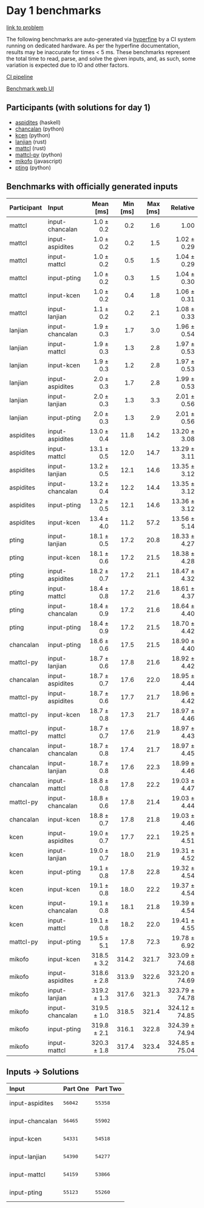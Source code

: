 # Day 1 benchmarks

[link to problem](https://adventofcode.com/2023/day/1)

The following benchmarks are auto-generated via
[hyperfine](https://github.com/sharkdp/hyperfine) by a CI system running on
dedicated hardware. As per the hyperfine documentation, results may be
inaccurate for times < 5 ms. These benchmarks represent the total time to read,
parse, and solve the given inputs, and, as such, some variation is expected due
to IO and other factors.

[CI pipeline](http://ci.papercode.net:8080/teams/main/pipelines/aoc2023)

[Benchmark web UI](https://aoc.ancalagon.black)


## Participants (with solutions for day 1)

- [aspidites](https://github.com/aspidites/aoc2023) (haskell)
- [chancalan](https://github.com/chancalan/aoc2023) (python)
- [kcen](https://github.com/kcen/aoc2023) (python)
- [lanjian](https://github.com/lanjian/aoc-2023) (rust)
- [mattcl](https://github.com/mattcl/aoc2023) (rust)
- [mattcl-py](https://github.com/mattcl/aoc2023-py) (python)
- [mikofo](https://github.com/mikofo/advent-of-code-2023) (javascript)
- [pting](https://github.com/pting/aoc2023) (python)


## Benchmarks with officially generated inputs

| Participant | Input | Mean [ms] | Min [ms] | Max [ms] | Relative |
|:---|:---|---:|---:|---:|---:|
| mattcl | input-chancalan | 1.0 ± 0.2 | 0.2 | 1.6 | 1.00 |
| mattcl | input-aspidites | 1.0 ± 0.2 | 0.2 | 1.5 | 1.02 ± 0.29 |
| mattcl | input-mattcl | 1.0 ± 0.2 | 0.5 | 1.5 | 1.04 ± 0.29 |
| mattcl | input-pting | 1.0 ± 0.2 | 0.3 | 1.5 | 1.04 ± 0.30 |
| mattcl | input-kcen | 1.0 ± 0.2 | 0.4 | 1.8 | 1.06 ± 0.31 |
| mattcl | input-lanjian | 1.1 ± 0.2 | 0.2 | 2.1 | 1.08 ± 0.33 |
| lanjian | input-chancalan | 1.9 ± 0.3 | 1.7 | 3.0 | 1.96 ± 0.54 |
| lanjian | input-mattcl | 1.9 ± 0.3 | 1.3 | 2.8 | 1.97 ± 0.53 |
| lanjian | input-kcen | 1.9 ± 0.3 | 1.2 | 2.8 | 1.97 ± 0.53 |
| lanjian | input-aspidites | 2.0 ± 0.3 | 1.7 | 2.8 | 1.99 ± 0.53 |
| lanjian | input-lanjian | 2.0 ± 0.3 | 1.3 | 3.3 | 2.01 ± 0.56 |
| lanjian | input-pting | 2.0 ± 0.3 | 1.3 | 2.9 | 2.01 ± 0.56 |
| aspidites | input-aspidites | 13.0 ± 0.4 | 11.8 | 14.2 | 13.20 ± 3.08 |
| aspidites | input-mattcl | 13.1 ± 0.5 | 12.0 | 14.7 | 13.29 ± 3.11 |
| aspidites | input-lanjian | 13.2 ± 0.5 | 12.1 | 14.6 | 13.35 ± 3.12 |
| aspidites | input-chancalan | 13.2 ± 0.4 | 12.2 | 14.4 | 13.35 ± 3.12 |
| aspidites | input-pting | 13.2 ± 0.5 | 12.1 | 14.6 | 13.36 ± 3.12 |
| aspidites | input-kcen | 13.4 ± 4.0 | 11.2 | 57.2 | 13.56 ± 5.14 |
| pting | input-lanjian | 18.1 ± 0.5 | 17.2 | 20.8 | 18.33 ± 4.27 |
| pting | input-kcen | 18.1 ± 0.6 | 17.2 | 21.5 | 18.38 ± 4.28 |
| pting | input-aspidites | 18.2 ± 0.7 | 17.2 | 21.1 | 18.47 ± 4.32 |
| pting | input-mattcl | 18.4 ± 0.8 | 17.2 | 21.6 | 18.61 ± 4.37 |
| pting | input-chancalan | 18.4 ± 0.9 | 17.2 | 21.6 | 18.64 ± 4.40 |
| pting | input-pting | 18.4 ± 0.9 | 17.2 | 21.5 | 18.70 ± 4.42 |
| chancalan | input-pting | 18.6 ± 0.6 | 17.5 | 21.5 | 18.90 ± 4.40 |
| mattcl-py | input-lanjian | 18.7 ± 0.6 | 17.8 | 21.6 | 18.92 ± 4.42 |
| chancalan | input-aspidites | 18.7 ± 0.7 | 17.6 | 22.0 | 18.95 ± 4.44 |
| mattcl-py | input-aspidites | 18.7 ± 0.6 | 17.7 | 21.7 | 18.96 ± 4.42 |
| mattcl-py | input-kcen | 18.7 ± 0.8 | 17.3 | 21.7 | 18.97 ± 4.46 |
| mattcl-py | input-mattcl | 18.7 ± 0.7 | 17.6 | 21.9 | 18.97 ± 4.43 |
| chancalan | input-chancalan | 18.7 ± 0.8 | 17.4 | 21.7 | 18.97 ± 4.45 |
| chancalan | input-lanjian | 18.7 ± 0.8 | 17.6 | 22.3 | 18.99 ± 4.46 |
| chancalan | input-mattcl | 18.8 ± 0.8 | 17.8 | 22.2 | 19.03 ± 4.47 |
| mattcl-py | input-chancalan | 18.8 ± 0.6 | 17.8 | 21.4 | 19.03 ± 4.44 |
| chancalan | input-kcen | 18.8 ± 0.7 | 17.8 | 21.8 | 19.03 ± 4.46 |
| kcen | input-aspidites | 19.0 ± 0.7 | 17.7 | 22.1 | 19.25 ± 4.51 |
| kcen | input-lanjian | 19.0 ± 0.7 | 18.0 | 21.9 | 19.31 ± 4.52 |
| kcen | input-pting | 19.1 ± 0.8 | 17.8 | 22.8 | 19.32 ± 4.54 |
| kcen | input-kcen | 19.1 ± 0.8 | 18.0 | 22.2 | 19.37 ± 4.54 |
| kcen | input-chancalan | 19.1 ± 0.8 | 18.1 | 21.8 | 19.39 ± 4.54 |
| kcen | input-mattcl | 19.1 ± 0.8 | 18.2 | 22.0 | 19.41 ± 4.55 |
| mattcl-py | input-pting | 19.5 ± 5.1 | 17.8 | 72.3 | 19.78 ± 6.92 |
| mikofo | input-kcen | 318.5 ± 3.2 | 314.2 | 321.7 | 323.09 ± 74.68 |
| mikofo | input-aspidites | 318.6 ± 2.8 | 313.9 | 322.6 | 323.20 ± 74.69 |
| mikofo | input-lanjian | 319.2 ± 1.3 | 317.6 | 321.3 | 323.79 ± 74.78 |
| mikofo | input-chancalan | 319.5 ± 1.0 | 318.5 | 321.4 | 324.12 ± 74.85 |
| mikofo | input-pting | 319.8 ± 2.1 | 316.1 | 322.8 | 324.39 ± 74.94 |
| mikofo | input-mattcl | 320.3 ± 1.8 | 317.4 | 323.4 | 324.85 ± 75.04 |


## Inputs -> Solutions

| Input | Part One | Part Two |
|:---|:---|:---|
|input-aspidites|<pre>56042</pre>|<pre>55358</pre>|
|input-chancalan|<pre>56465</pre>|<pre>55902</pre>|
|input-kcen|<pre>54331</pre>|<pre>54518</pre>|
|input-lanjian|<pre>54390</pre>|<pre>54277</pre>|
|input-mattcl|<pre>54159</pre>|<pre>53866</pre>|
|input-pting|<pre>55123</pre>|<pre>55260</pre>|